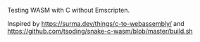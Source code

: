 Testing WASM with C without Emscripten.

Inspired by https://surma.dev/things/c-to-webassembly/ and https://github.com/tsoding/snake-c-wasm/blob/master/build.sh
